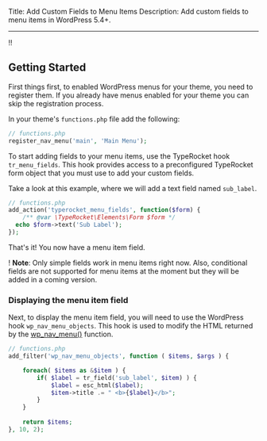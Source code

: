Title: Add Custom Fields to Menu Items
Description: Add custom fields to menu items in WordPress 5.4+.

---

!!

## Getting Started

First things first, to enabled WordPress menus for your theme, you need to register them. If you already have menus enabled for your theme you can skip the registration process.

In your theme's `functions.php` file add the following:

```php
// functions.php
register_nav_menu('main', 'Main Menu');
```

To start adding fields to your menu items, use the TypeRocket hook `tr_menu_fields`. This hook provides access to a preconfigured TypeRocket form object that you must use to add your custom fields.

Take a look at this example, where we will add a text field named `sub_label`.
 
```php
// functions.php
add_action('typerocket_menu_fields', function($form) {  
    /** @var \TypeRocket\Elements\Form $form */  
  echo $form->text('Sub Label');  
});
```

That's it! You now have a menu item field.

! **Note**: Only simple fields work in menu items right now. Also, conditional fields are not supported for menu items at the moment but they will be added in a coming version.

### Displaying the menu item field

Next, to display the menu item field, you will need to use the WordPress hook `wp_nav_menu_objects`. This hook is used to modify the HTML returned by the [wp_nav_menu()](https://developer.wordpress.org/reference/functions/wp_nav_menu/) function.

```php
// functions.php
add_filter('wp_nav_menu_objects', function ( $items, $args ) {

	foreach( $items as &$item ) {		
		if( $label = tr_field('sub_label', $item) ) {
			$label = esc_html($label);
			$item->title .= " <b>{$label}</b>";
		}
	}
	
	return $items;
}, 10, 2);
```